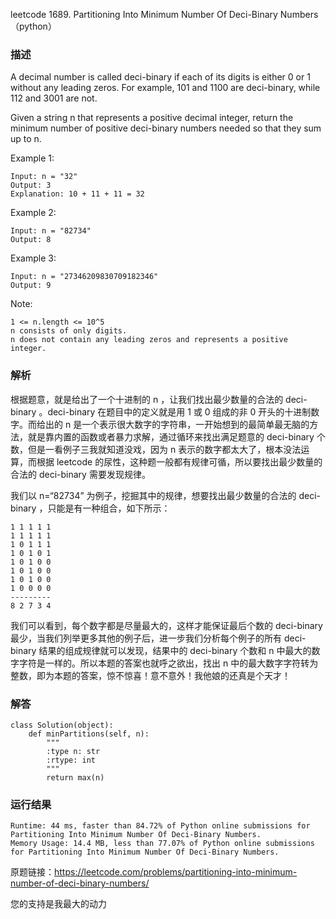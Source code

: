 leetcode  1689. Partitioning Into Minimum Number Of Deci-Binary Numbers（python）

### 描述

A decimal number is called deci-binary if each of its digits is either 0 or 1 without any leading zeros. For example, 101 and 1100 are deci-binary, while 112 and 3001 are not.

Given a string n that represents a positive decimal integer, return the minimum number of positive deci-binary numbers needed so that they sum up to n.

 	



Example 1:

	Input: n = "32"
	Output: 3
	Explanation: 10 + 11 + 11 = 32	
	
Example 2:

	Input: n = "82734"
	Output: 8

Example 3:

	Input: n = "27346209830709182346"
	Output: 9




Note:
	
	1 <= n.length <= 10^5
	n consists of only digits.
	n does not contain any leading zeros and represents a positive integer.




### 解析
 
根据题意，就是给出了一个十进制的 n ，让我们找出最少数量的合法的 deci-binary 。deci-binary 在题目中的定义就是用 1 或 0 组成的非 0 开头的十进制数字。而给出的 n 是一个表示很大数字的字符串，一开始想到的最简单最无脑的方法，就是靠内置的函数或者暴力求解，通过循环来找出满足题意的 deci-binary 个数，但是一看例子三我就知道没戏，因为 n 表示的数字都太大了，根本没法运算，而根据 leetcode 的尿性，这种题一般都有规律可循，所以要找出最少数量的合法的 deci-binary 需要发现规律。

我们以 n=“82734” 为例子，挖掘其中的规律，想要找出最少数量的合法的 deci-binary ，只能是有一种组合，如下所示：

	1 1 1 1 1
	1 1 1 1 1
	1 0 1 1 1
	1 0 1 0 1
	1 0 1 0 0
	1 0 1 0 0
	1 0 1 0 0
	1 0 0 0 0
	---------
	8 2 7 3 4
   
我们可以看到，每个数字都是尽量最大的，这样才能保证最后个数的 deci-binary 最少，当我们列举更多其他的例子后，进一步我们分析每个例子的所有 deci-binary 结果的组成规律就可以发现，结果中的 deci-binary 个数和 n 中最大的数字字符是一样的。所以本题的答案也就呼之欲出，找出 n 中的最大数字字符转为整数，即为本题的答案，惊不惊喜！意不意外！我他娘的还真是个天才！

### 解答
				
	
	class Solution(object):
	    def minPartitions(self, n):
	        """
	        :type n: str
	        :rtype: int
	        """
	        return max(n)            	      
			
### 运行结果

	Runtime: 44 ms, faster than 84.72% of Python online submissions for Partitioning Into Minimum Number Of Deci-Binary Numbers.
	Memory Usage: 14.4 MB, less than 77.07% of Python online submissions for Partitioning Into Minimum Number Of Deci-Binary Numbers.


原题链接：https://leetcode.com/problems/partitioning-into-minimum-number-of-deci-binary-numbers/


您的支持是我最大的动力
